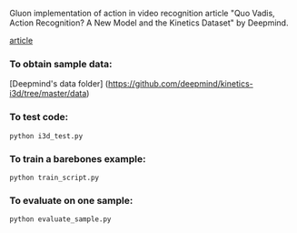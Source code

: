 Gluon implementation of action in video recognition article "Quo Vadis, Action Recognition? A New Model and the Kinetics Dataset" by Deepmind. 

[article](https://arxiv.org/abs/1705.07750)

### To obtain sample data:
[Deepmind's data folder] (https://github.com/deepmind/kinetics-i3d/tree/master/data)

### To test code:
```
python i3d_test.py
```
### To train a barebones example:
```
python train_script.py
```
### To evaluate on one sample:
```
python evaluate_sample.py
```
